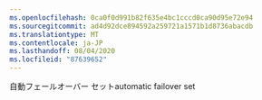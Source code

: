 ```yaml
---
ms.openlocfilehash: 0ca0f0d991b82f635e4bc1cccd0ca90d95e72e94
ms.sourcegitcommit: ad4d92dce894592a259721a1571b1d8736abacdb
ms.translationtype: MT
ms.contentlocale: ja-JP
ms.lasthandoff: 08/04/2020
ms.locfileid: "87639652"
---
```

<span data-ttu-id="d5558-101">自動フェールオーバー セット</span><span class="sxs-lookup"><span data-stu-id="d5558-101">automatic failover set</span></span>

